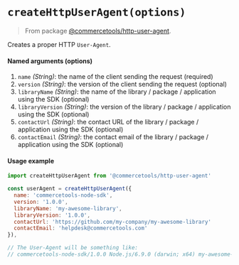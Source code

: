 # `createHttpUserAgent(options)`

> From package [@commercetools/http-user-agent](/docs/sdk/api/README.md#http-user-agent).

Creates a proper HTTP `User-Agent`.

#### Named arguments (options)

1. `name` *(String)*: the name of the client sending the request (required)
2. `version` *(String)*: the version of the client sending the request (optional)
3. `libraryName` *(String)*: the name of the library / package / application using the SDK (optional)
4. `libraryVersion` *(String)*: the version of the library / package / application using the SDK (optional)
5. `contactUrl` *(String)*: the contact URL of the library / package / application using the SDK (optional)
6. `contactEmail` *(String)*: the contact email of the library / package / application using the SDK (optional)


#### Usage example

```js
import createHttpUserAgent from '@commercetools/http-user-agent'

const userAgent = createHttpUserAgent({
  name: 'commercetools-node-sdk',
  version: '1.0.0',
  libraryName: 'my-awesome-library',
  libraryVersion: '1.0.0',
  contactUrl: 'https://github.com/my-company/my-awesome-library'
  contactEmail: 'helpdesk@commercetools.com'
}),

// The User-Agent will be something like:
// commercetools-node-sdk/1.0.0 Node.js/6.9.0 (darwin; x64) my-awesome-library/1.0.0 (+https://github.com/my-company/my-awesome-library; +helpdesk@commercetools.com)
```
